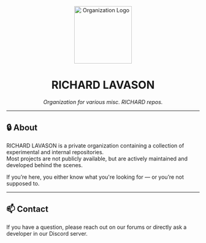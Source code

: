 <p align="center">
  <img src="../main/richard-r-logo-CENTERED.png" width="150" alt="Organization Logo" />
</p>

<h1 align="center">RICHARD LAVASON</h1>

<p align="center"><i>Organization for various misc. RICHARD repos.</i></p>

---

## 🔒 About

RICHARD LAVASON is a private organization containing a collection of experimental and internal repositories.  
Most projects are not publicly available, but are actively maintained and developed behind the scenes.

If you’re here, you either know what you're looking for — or you’re not supposed to.

---

## 📫 Contact

If you have a question, please reach out on our forums or directly ask a developer in our Discord server.
